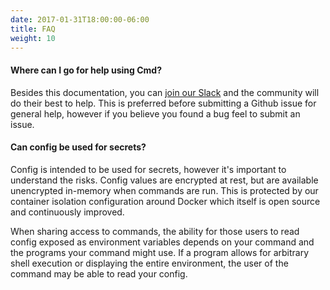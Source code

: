 ```yaml
---
date: 2017-01-31T18:00:00-06:00
title: FAQ
weight: 10
---
```


#### Where can I go for help using Cmd?

Besides this documentation, you can [join our Slack](/community/) and the
community will do their best to help. This is preferred before submitting
a Github issue for general help, however if you believe you found a bug feel
to submit an issue.

#### Can config be used for secrets?

Config is intended to be used for secrets, however it's important to understand
the risks. Config values are encrypted at rest, but are available unencrypted
in-memory when commands are run. This is protected by our container isolation
configuration around Docker which itself is open source and continuously
improved.

When sharing access to commands, the ability for those users to read config
exposed as environment variables depends on your command and the programs your
command might use. If a program allows for arbitrary shell execution or displaying
the entire environment, the user of the command may be able to read your config.
